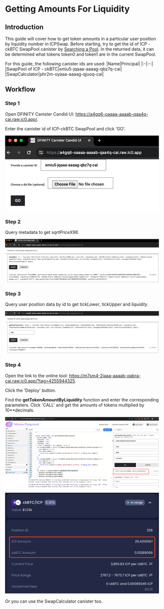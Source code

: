 # Getting Amounts For Liquidity

## Introduction

This guide will cover how to get token amounts in a particular user position by liquidity number in ICPSwap. Before starting, try to get the id of ICP - ckBTC SwapPool canister by [Searching a Pool](../../01.SwapFactory/01.Searching_a_Pool.md). In the returned data, it can be determined what tokens token0 and token1 are in the current SwapPool.

For this guide, the following canister ids are used:
|Name|Principal|
|:-|:-:|
|SwapPool of ICP - ckBTC|xmiu5-jqaaa-aaaag-qbz7q-cai|
|SwapCalculator|phr2m-oyaaa-aaaag-qjuoq-cai|

## Workflow

### Step 1
Open DFINITY Canister Candid UI: https://a4gq6-oaaaa-aaaab-qaa4q-cai.raw.ic0.app/.

Enter the canister id of ICP-ckBTC SwapPool and click 'GO'.

![DFINITY Canister Candid UI](../../_img/get_amounts_for_liquidity_1.png)

### Step 2
Query metadata to get *sqrtPriceX96*.

![Query metadata](../../_img/get_amounts_for_liquidity_2.png)

### Step 3
Query user position data by id to get *tickLower*, *tickUpper* and *liquidity*.

![Query user position by id](../../_img/get_amounts_for_liquidity_3.png)

### Step 4
Open the link to the online tool: https://m7sm4-2iaaa-aaaab-qabra-cai.raw.ic0.app/?tag=4255944325.

Click the 'Deploy' button.

Find the **getTokenAmountByLiquidity** function and enter the corresponding parameters. Click 'CALL' and get the amounts of tokens multiplied by 10**decimals.

![Call getTokenAmountByLiquidity](../../_img/get_amounts_for_liquidity_4.png)

![Front-end data](../../_img/get_amounts_for_liquidity_5.png)

Or you can use the SwapCalculator canister too.